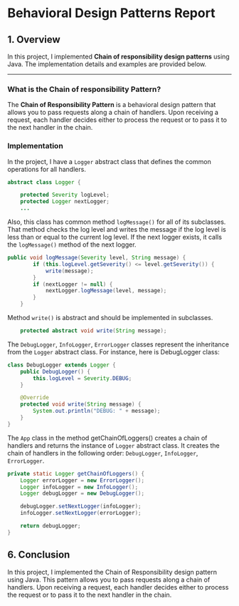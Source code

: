 # Behavioral Design Patterns Report

## 1. Overview
In this project, I implemented **Chain of responsibility design patterns** using Java. The implementation details and examples are provided below.

---

### **What is the Chain of responsibility Pattern?**
The **Chain of Responsibility Pattern** is a behavioral design pattern that allows you to pass requests along a chain of handlers. Upon receiving a request, each handler decides either to process the request or to pass it to the next handler in the chain.

### **Implementation**
In the project, I have a `Logger` abstract class that defines the common operations for all handlers. 

```java
abstract class Logger {

    protected Severity logLevel;
    protected Logger nextLogger;
    ...
```

Also, this class has common method `logMessage()` for all of its subclasses. That method checks the log level and writes the message if the log level is less than or equal to the current log level. If the next logger exists, it calls the `logMessage()` method of the next logger.

```java
public void logMessage(Severity level, String message) {
        if (this.logLevel.getSeverity() <= level.getSeverity()) {
            write(message);
        }
        if (nextLogger != null) {
            nextLogger.logMessage(level, message);
        }
    }
```

Method `write()` is abstract and should be implemented in subclasses. 

```java
    protected abstract void write(String message);
```

The `DebugLogger`, `InfoLogger`, `ErrorLogger` classes represent the inheritance from the `Logger` abstract class. For instance, here is DebugLogger class:

```java
class DebugLogger extends Logger {
    public DebugLogger() {
        this.logLevel = Severity.DEBUG;
    }

    @Override
    protected void write(String message) {
        System.out.println("DEBUG: " + message);
    }
}
```

 The `App` class in the method getChainOfLoggers() creates a chain of handlers and returns the instance of `Logger` abstract class. It creates the chain of handlers in the following order: `DebugLogger`, `InfoLogger`, `ErrorLogger`.

```java
private static Logger getChainOfLoggers() {
    Logger errorLogger = new ErrorLogger();
    Logger infoLogger = new InfoLogger();
    Logger debugLogger = new DebugLogger();

    debugLogger.setNextLogger(infoLogger);
    infoLogger.setNextLogger(errorLogger);

    return debugLogger;
}
```

## 6. Conclusion
In this project, I implemented the Chain of Responsibility design pattern using Java. This pattern allows you to pass requests along a chain of handlers. Upon receiving a request, each handler decides either to process the request or to pass it to the next handler in the chain.